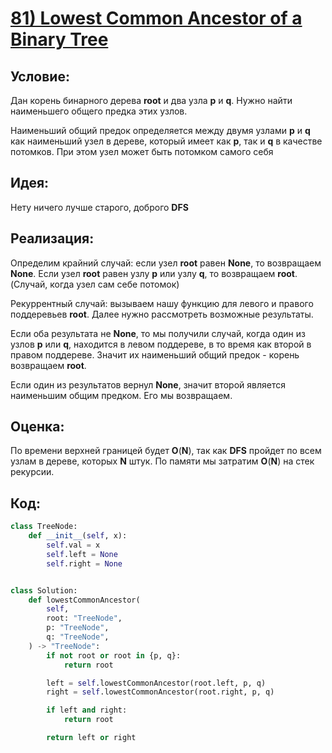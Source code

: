# [**81) Lowest Common Ancestor of a Binary Tree**](https://leetcode.com/problems/lowest-common-ancestor-of-a-binary-tree/description/)

## **Условие:**

Дан корень бинарного дерева **root** и два узла **p** и **q**. Нужно найти наименьшего общего предка этих узлов.

Наименьший общий предок определяется между двумя узлами **p** и **q** как наименьший узел в дереве, который имеет как **p**, так и **q** в качестве потомков. При этом узел может быть потомком самого себя

## **Идея:**

Нету ничего лучше старого, доброго **DFS**

## **Реализация:**

Определим крайний случай: если узел **root** равен **None**, то возвращаем **None**. Если узел **root** равен узлу **p** или узлу **q**, то возвращаем **root**. (Случай, когда узел сам себе потомок)

Рекуррентный случай: вызываем нашу функцию для левого и правого поддеревьев **root**. Далее нужно рассмотреть возможные результаты.

Если оба результата не **None**, то мы получили случай, когда один из узлов **p** или **q**, находится в левом поддереве, в то время как второй в правом поддереве. Значит их наименьший общий предок - корень возвращаем **root**.

Если один из результатов вернул **None**, значит второй является наименьшим общим предком. Его мы возвращаем.



## **Оценка:**

По времени верхней границей будет **O**(**N**), так как **DFS** пройдет по всем узлам в дереве, которых **N** штук. По памяти мы затратим **O**(**N**) на стек рекурсии.

## Код:
```python
class TreeNode:
    def __init__(self, x):
        self.val = x
        self.left = None
        self.right = None


class Solution:
    def lowestCommonAncestor(
        self,
        root: "TreeNode",
        p: "TreeNode",
        q: "TreeNode",
    ) -> "TreeNode":
        if not root or root in {p, q}:
            return root

        left = self.lowestCommonAncestor(root.left, p, q)
        right = self.lowestCommonAncestor(root.right, p, q)

        if left and right:
            return root

        return left or right

```

